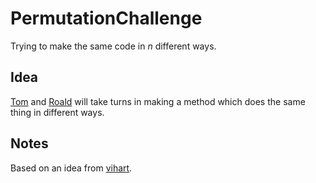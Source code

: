 # PermutationChallenge
Trying to make the same code in *n* different ways.

## Idea
[Tom](https://github.com/TomNij) and [Roald](https://github.com/Roald87) will take turns in making a method which does the same thing in different ways.

## Notes
Based on an idea from [vihart](https://github.com/vihart/fiftyfizzbuzzes/blob/master/Fifty%20Fizzbuzzes.ipynb).
